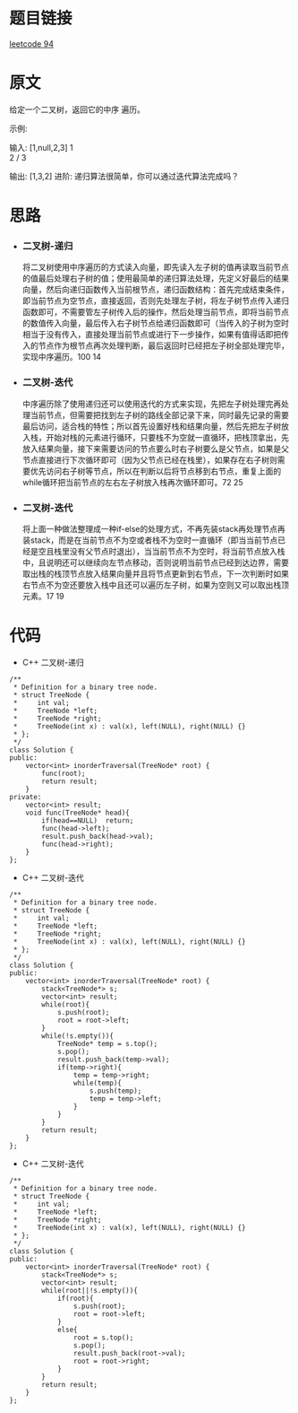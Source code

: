 # 题目链接
[leetcode 94](https://leetcode-cn.com/problems/binary-tree-inorder-traversal/)

# 原文
给定一个二叉树，返回它的中序 遍历。

示例:

输入: [1,null,2,3]
   1
    \
     2
    /
   3

输出: [1,3,2]
进阶: 递归算法很简单，你可以通过迭代算法完成吗？

# 思路
- ### **二叉树-递归**
  将二叉树使用中序遍历的方式读入向量，即先读入左子树的值再读取当前节点的值最后处理右子树的值；使用最简单的递归算法处理，先定义好最后的结果向量，然后向递归函数传入当前根节点，递归函数结构：首先完成结束条件，即当前节点为空节点，直接返回，否则先处理左子树，将左子树节点传入递归函数即可，不需要管左子树传入后的操作，然后处理当前节点，即将当前节点的数值传入向量，最后传入右子树节点给递归函数即可（当传入的子树为空时相当于没有传入，直接处理当前节点或进行下一步操作，如果有值得话即把传入的节点作为根节点再次处理判断，最后返回时已经把左子树全部处理完毕，实现中序遍历。100 14
- ### **二叉树-迭代**
  中序遍历除了使用递归还可以使用迭代的方式来实现，先把左子树处理完再处理当前节点，但需要把找到左子树的路线全部记录下来，同时最先记录的需要最后访问，适合栈的特性；所以首先设置好栈和结果向量，然后先把左子树放入栈，开始对栈的元素进行循环，只要栈不为空就一直循环，把栈顶拿出，先放入结果向量，接下来需要访问的节点要么时右子树要么是父节点，如果是父节点直接进行下次循环即可（因为父节点已经在栈里），如果存在右子树则需要优先访问右子树等节点，所以在判断以后将节点移到右节点，重复上面的while循环把当前节点的左右左子树放入栈再次循环即可。72 25
- ### **二叉树-迭代**
  将上面一种做法整理成一种if-else的处理方式，不再先装stack再处理节点再装stack，而是在当前节点不为空或者栈不为空时一直循环（即当当前节点已经是空且栈里没有父节点时退出），当当前节点不为空时，将当前节点放入栈中，且说明还可以继续向左节点移动，否则说明当前节点已经到达边界，需要取出栈的栈顶节点放入结果向量并且将节点更新到右节点，下一次判断时如果右节点不为空还要放入栈中且还可以遍历左子树，如果为空则又可以取出栈顶元素。17 19

# 代码
- C++ 二叉树-递归
```
/**
 * Definition for a binary tree node.
 * struct TreeNode {
 *     int val;
 *     TreeNode *left;
 *     TreeNode *right;
 *     TreeNode(int x) : val(x), left(NULL), right(NULL) {}
 * };
 */
class Solution {
public:
    vector<int> inorderTraversal(TreeNode* root) {
        func(root);
        return result;
    }
private:
    vector<int> result;
    void func(TreeNode* head){
        if(head==NULL)  return;
        func(head->left);
        result.push_back(head->val);
        func(head->right);
    }
};
```
- C++ 二叉树-迭代
```
/**
 * Definition for a binary tree node.
 * struct TreeNode {
 *     int val;
 *     TreeNode *left;
 *     TreeNode *right;
 *     TreeNode(int x) : val(x), left(NULL), right(NULL) {}
 * };
 */
class Solution {
public:
    vector<int> inorderTraversal(TreeNode* root) {
        stack<TreeNode*> s;
        vector<int> result;
        while(root){
            s.push(root);
            root = root->left;
        }
        while(!s.empty()){
            TreeNode* temp = s.top();
            s.pop();
            result.push_back(temp->val);
            if(temp->right){
                temp = temp->right;
                while(temp){
                    s.push(temp);
                    temp = temp->left;
                }
            }
        }
        return result;
    }
};
```
- C++ 二叉树-迭代
```
/**
 * Definition for a binary tree node.
 * struct TreeNode {
 *     int val;
 *     TreeNode *left;
 *     TreeNode *right;
 *     TreeNode(int x) : val(x), left(NULL), right(NULL) {}
 * };
 */
class Solution {
public:
    vector<int> inorderTraversal(TreeNode* root) {
        stack<TreeNode*> s;
        vector<int> result;
        while(root||!s.empty()){
            if(root){
                s.push(root);
                root = root->left;
            }
            else{
                root = s.top();
                s.pop();
                result.push_back(root->val);
                root = root->right;
            }
        }
        return result;
    }
};
```